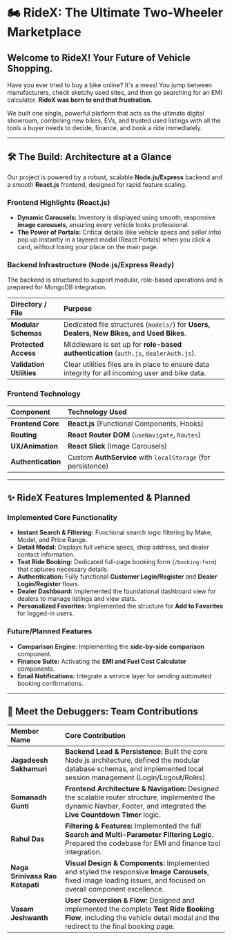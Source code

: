 # 🏍️ RideX: The Ultimate Two-Wheeler Marketplace

## Welcome to RideX! Your Future of Vehicle Shopping.


Have you ever tried to buy a bike online? It's a mess! You jump between manufacturers, check sketchy used sites, and then go searching for an EMI calculator. **RideX was born to end that frustration.**

We built one single, powerful platform that acts as the ultimate digital showroom, combining new bikes, EVs, and trusted used listings with all the tools a buyer needs to decide, finance, and book a ride immediately.

---

## 🛠️ The Build: Architecture at a Glance

Our project is powered by a robust, scalable **Node.js/Express** backend and a smooth **React.js** frontend, designed for rapid feature scaling.

### Frontend Highlights (React.js)
* **Dynamic Carousels:** Inventory is displayed using smooth, responsive **image carousels**, ensuring every vehicle looks professional.
* **The Power of Portals:** Critical details (like vehicle specs and seller info) pop up instantly in a layered modal (React Portals) when you click a card, without losing your place on the main page.

### Backend Infrastructure (Node.js/Express Ready)
The backend is structured to support modular, role-based operations and is prepared for MongoDB integration.

| Directory / File | Purpose |
| :--- | :--- |
| **Modular Schemas** | Dedicated file structures (`models/`) for **Users, Dealers, New Bikes, and Used Bikes**. |
| **Protected Access** | Middleware is set up for **role-based authentication** (`auth.js`, `dealerAuth.js`). |
| **Validation Utilities** | Clear utilities files are in place to ensure data integrity for all incoming user and bike data. |

### Frontend Technology
| Component | Technology Used |
| :--- | :--- |
| **Frontend Core** | **React.js** (Functional Components, Hooks) |
| **Routing** | **React Router DOM** (`useNavigate`, `Routes`) |
| **UX/Animation** | **React Slick** (Image Carousels) |
| **Authentication** | Custom **AuthService** with `localStorage` (for persistence) |

---

## ✨ RideX Features Implemented & Planned

### Implemented Core Functionality
* **Instant Search & Filtering:** Functional search logic filtering by Make, Model, and Price Range.
* **Detail Modal:** Displays full vehicle specs, shop address, and dealer contact information.
* **Test Ride Booking:** Dedicated full-page booking form (`/booking-form`) that captures necessary details.
* **Authentication:** Fully functional **Customer Login/Register** and **Dealer Login/Register** flows.
* **Dealer Dashboard:** Implemented the foundational dashboard view for dealers to manage listings and view stats.
* **Personalized Favorites:** Implemented the structure for **Add to Favorites** for logged-in users.

### Future/Planned Features
* **Comparison Engine:** Implementing the **side-by-side comparison** component.
* **Finance Suite:** Activating the **EMI and Fuel Cost Calculator** components.
* **Email Notifications:** Integrate a service layer for sending automated booking confirmations.

---

## 👥 Meet the Debuggers: Team Contributions

| Member Name | Core Contribution |
| :--- | :--- |
| **Jagadeesh Sakhamuri** | **Backend Lead & Persistence:** Built the core Node.js architecture, defined the modular database schemas, and implemented local session management (Login/Logout/Roles). |
| **Somanadh Gunti** | **Frontend Architecture & Navigation:** Designed the scalable router structure, implemented the dynamic Navbar, Footer, and integrated the **Live Countdown Timer** logic. |
| **Rahul Das** | **Filtering & Features:** Implemented the full **Search and Multi-Parameter Filtering Logic**. Prepared the codebase for EMI and finance tool integration. |
| **Naga Srinivasa Rao Kotapati** | **Visual Design & Components:** Implemented and styled the responsive **Image Carousels**, fixed image loading issues, and focused on overall component excellence. |
| **Vasam Jeshwanth** | **User Conversion & Flow:** Designed and implemented the complete **Test Ride Booking Flow**, including the vehicle detail modal and the redirect to the final booking page. |
